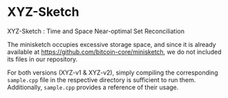 <meta name="robots" content="noindex">

# XYZ-Sketch
XYZ-Sketch : Time and Space Near-optimal Set Reconciliation

The minisketch occupies excessive storage space, and since it is already available at <https://github.com/bitcoin-core/minisketch>, we do not included its files in our repository.

For both versions (XYZ-v1 & XYZ-v2), simply compiling the corresponding `sample.cpp` file in the respective directory is sufficient to run them.
Additionally, `sample.cpp` provides a reference of their usage.
